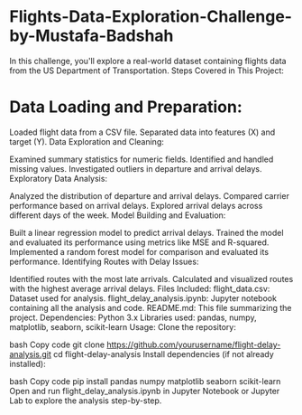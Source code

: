 # Flights-Data-Exploration-Challenge-by-Mustafa-Badshah
In this challenge, you'll explore a real-world dataset containing flights data from the US Department of Transportation.
Steps Covered in This Project:
# Data Loading and Preparation:

Loaded flight data from a CSV file.
Separated data into features (X) and target (Y).
Data Exploration and Cleaning:

Examined summary statistics for numeric fields.
Identified and handled missing values.
Investigated outliers in departure and arrival delays.
Exploratory Data Analysis:

Analyzed the distribution of departure and arrival delays.
Compared carrier performance based on arrival delays.
Explored arrival delays across different days of the week.
Model Building and Evaluation:

Built a linear regression model to predict arrival delays.
Trained the model and evaluated its performance using metrics like MSE and R-squared.
Implemented a random forest model for comparison and evaluated its performance.
Identifying Routes with Delay Issues:

Identified routes with the most late arrivals.
Calculated and visualized routes with the highest average arrival delays.
Files Included:
flight_data.csv: Dataset used for analysis.
flight_delay_analysis.ipynb: Jupyter notebook containing all the analysis and code.
README.md: This file summarizing the project.
Dependencies:
Python 3.x
Libraries used: pandas, numpy, matplotlib, seaborn, scikit-learn
Usage:
Clone the repository:

bash
Copy code
git clone https://github.com/yourusername/flight-delay-analysis.git
cd flight-delay-analysis
Install dependencies (if not already installed):

bash
Copy code
pip install pandas numpy matplotlib seaborn scikit-learn
Open and run flight_delay_analysis.ipynb in Jupyter Notebook or Jupyter Lab to explore the analysis step-by-step.
